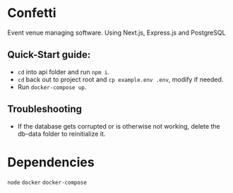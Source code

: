 # Confetti
Event venue managing software. Using Next.js, Express.js and PostgreSQL

## Quick-Start guide:
- `cd` into api folder and run `npm i`.
- `cd` back out to project root and `cp example.env .env`, modify if needed.
- Run `docker-compose up`.

## Troubleshooting
- If the database gets corrupted or is otherwise not working, delete the db-data folder to reinitialize it.

# Dependencies
`node` `docker` `docker-compose`